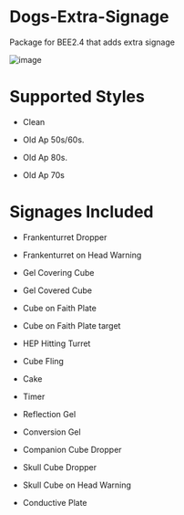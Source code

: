 # Dogs-Extra-Signage
Package for BEE2.4 that adds extra signage

![image](https://user-images.githubusercontent.com/100389777/177050710-deb05350-5b03-46ae-b617-6ac7f814e962.png)

# Supported Styles
- Clean

- Old Ap 50s/60s.

- Old Ap 80s.

- Old Ap 70s
# Signages Included
- Frankenturret Dropper

- Frankenturret on Head Warning

- Gel Covering Cube

- Gel Covered Cube

- Cube on Faith Plate

- Cube on Faith Plate target

- HEP Hitting Turret

- Cube Fling

- Cake

- Timer

- Reflection Gel

- Conversion Gel

- Companion Cube Dropper

- Skull Cube Dropper

- Skull Cube on Head Warning

- Conductive Plate

